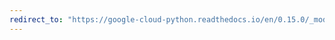 ```yaml
---
redirect_to: "https://google-cloud-python.readthedocs.io/en/0.15.0/_modules/gcloud/logging/logger.html"
---
```

